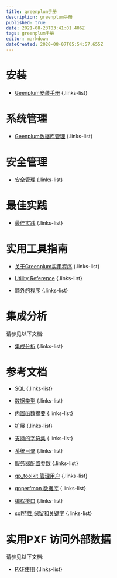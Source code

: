 ```yaml
---
title: greenplum手册
description: greenplum手册
published: true
date: 2021-08-23T03:41:01.406Z
tags: greenplum手册
editor: markdown
dateCreated: 2020-08-07T05:54:57.655Z
---
```


# 安装
- [Geenplum安装手册](/zh/greenplum/安装)
{.links-list}

# 系统管理
- [Geenplum数据库管理](/zh/greenplum/系统管理)
{.links-list}


# 安全管理
- [安全管理](/zh/greenplum/安全管理)
{.links-list}

# 最佳实践
- [最佳实践](/zh/greenplum/最佳实践)
{.links-list}



# 实用工具指南
- [关于Greenplum实用程序](/zh/greenplum/实用工具指南/关于Greenplum实用程序)
{.links-list}


- [Utility Reference](/zh/greenplum/实用工具指南/UtilityReference)
{.links-list}

- [额外的程序](/zh/greenplum/实用工具指南/额外的程序)
{.links-list}
	

# 集成分析
请参见以下文档:
- [集成分析](/zh/greenplum/集成分析)
{.links-list}
# 参考文档

- [SQL](/zh/greenplum/参考文档/sql)
{.links-list}


- [数据类型](/zh/greenplum/参考文档/数据类型)
{.links-list}


- [内置函数摘要](/zh/greenplum/参考文档/内置函数摘要)
{.links-list}


- [扩展](/zh/greenplum/参考文档/扩展)
{.links-list}


- [支持的字符集](/zh/greenplum/参考文档/支持的字符集)
{.links-list}


- [系统目录](/zh/greenplum/参考文档/额外的程序)
{.links-list}


- [服务器配置参数](/zh/greenplum/参考文档/额外的程序)
{.links-list}


- [gp_toolkit 管理用户](/zh/greenplum/参考文档/gp_toolkit)
{.links-list}


- [gpperfmon 数据库](/zh/greenplum/参考文档/gpperfmon)
{.links-list}


- [编程接口](/zh/greenplum/参考文档/编程接口)
{.links-list}


- [sql特性,保留和关键字](/zh/greenplum/参考文档/sql特性,保留和关键字)
{.links-list}



# 实用PXF 访问外部数据

请参见以下文档:
- [PXF使用](/zh/greenplum/PXF)
{.links-list}


